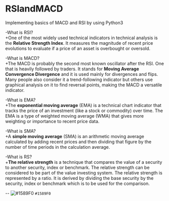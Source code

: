 # RSIandMACD
Implementing basics of MACD and RSI by using Python3

-What is RSI?\
+One of the most widely used technical indicators in technical analysis is the **Relative Strength Index**. It measures the magnitude of recent price evolutions to evaluate if a price of an asset is overbought or oversold.


-What is MACD?\
+The MACD is probably the second most known oscillator after the RSI. One that is heavily followed by traders. It stands for **Moving Average Convergence Divergence** and it is used mainly for divergences and flips. Many people also consider it a trend-following indicator but others use graphical analysis on it to find reversal points, making the MACD a versatile indicator.

-What is EMA?\
+The **exponential moving average** (EMA) is a technical chart indicator that tracks the price of an investment (like a stock or commodity) over time. The EMA is a type of weighted moving average (WMA) that gives more weighting or importance to recent price data.

-What is SMA?\
+A **simple moving average** (SMA) is an arithmetic moving average calculated by adding recent prices and then dividing that figure by the number of time periods in the calculation average.

-What is RS?\
+**The relative strength** is a technique that compares the value of a security to another security, index or benchmark. The relative strength can be considered to be part of the value investing system. The relative strength is represented by a ratio. It is derived by dividing the base security by the security, index or benchmark which is to be used for the comparison.

-- ![#1589F0](https://via.placeholder.com/15/1589F0/000000?text=+) `#1589F0`
